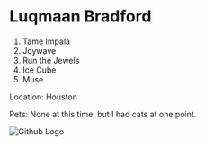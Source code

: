 # **Luqmaan Bradford**

1. Tame Impala
1. Joywave
1. Run the Jewels
1. Ice Cube
1. Muse

Location: Houston

Pets: None at this time, but I had cats at one point.

![Github Logo](/Users/luqmaanb/Desktop/hw-folder/CLI-101/github-logo.png)
